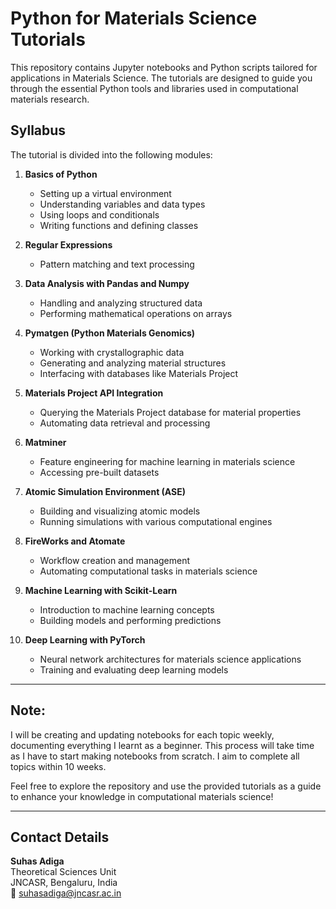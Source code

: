 # Python for Materials Science Tutorials

This repository contains Jupyter notebooks and Python scripts tailored for applications in Materials Science. The tutorials are designed to guide you through the essential Python tools and libraries used in computational materials research.

## Syllabus
The tutorial is divided into the following modules:

1. **Basics of Python**
   - Setting up a virtual environment
   - Understanding variables and data types
   - Using loops and conditionals
   - Writing functions and defining classes

2. **Regular Expressions**
   - Pattern matching and text processing

3. **Data Analysis with Pandas and Numpy**
   - Handling and analyzing structured data
   - Performing mathematical operations on arrays

4. **Pymatgen (Python Materials Genomics)**
   - Working with crystallographic data
   - Generating and analyzing material structures
   - Interfacing with databases like Materials Project

5. **Materials Project API Integration**
   - Querying the Materials Project database for material properties
   - Automating data retrieval and processing

6. **Matminer**
   - Feature engineering for machine learning in materials science
   - Accessing pre-built datasets

7. **Atomic Simulation Environment (ASE)**
   - Building and visualizing atomic models
   - Running simulations with various computational engines

8. **FireWorks and Atomate**
   - Workflow creation and management
   - Automating computational tasks in materials science

9. **Machine Learning with Scikit-Learn**
   - Introduction to machine learning concepts
   - Building models and performing predictions

10. **Deep Learning with PyTorch**
    - Neural network architectures for materials science applications
    - Training and evaluating deep learning models

---
## Note:
I will be creating and updating notebooks for each topic weekly, documenting everything I learnt as a beginner. This process will take time as I have to start making notebooks from scratch. I aim to complete all topics within 10 weeks.

Feel free to explore the repository and use the provided tutorials as a guide to enhance your knowledge in computational materials science!

---
## Contact Details

**Suhas Adiga**  
Theoretical Sciences Unit  
JNCASR, Bengaluru, India  
📧 [suhasadiga@jncasr.ac.in](mailto:suhasadiga@jncasr.ac.in)
